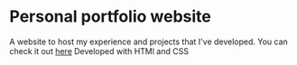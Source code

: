 # Personal portfolio website

A website to host my experience and projects that I've developed. You can check it out [here](yichen-yao.github.io)
Developed with HTMl and CSS
